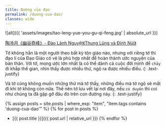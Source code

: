 ```yaml
---
title: Đường của đạo
permalink: /duong-cua-dao/
classes: wide
---
```


![alt]({{ 'assets/images/tao-leng-yue-you-gu-qi-feng.jpg' | absolute_url }})
> <cite>
<a target="_blank" href="http://www.360doc.com/content/15/0914/22/15883912_499173466.shtml">
陶冷月《幽谷奇峰》- Đào Lãnh Nguyệt《Thung Lũng và Đỉnh Núi》
</a>
</cite>

Tớ không hẳn là một người theo bất kỳ tôn giáo nào, nhưng với riêng tớ thì đạo lí của Đạo Giáo có vẻ là phù hợp nhất để hoàn thành ước nguyện của bản thân. Với tớ, mong ước lớn nhất là có thể dành cả cuộc đời mình để `chảy` đi khắp thế gian, nhìn thấy được nhiều thứ, ngộ ra được nhiều điều.
{: .text-justify}

Và tớ cũng không muốn những thứ mà tớ thấy, những điều mà tớ ngộ sẽ mất đi khi tớ không còn nữa. Thế nên tớ lưu vết lại nơi đây, nếu `có duyên` thì coi như chúng ta đã gặp gỡ đâu đó trên con đường này.
{: .text-justify}

{% assign posts = site.posts | where_exp: "item", "item.tags contains 'duong-cua-dao'" %}
{% for post in posts %}
  - [{{ post.title }}]({{ post.url | relative_url }})
{% endfor %}